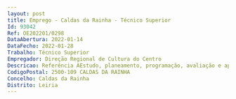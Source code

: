 ```yaml
--- 
layout: post
title: Emprego - Caldas da Rainha - Técnico Superior
Id: 93042
Ref: OE202201/0298
DataAbertura: 2022-01-14
DataFecho: 2022-01-28
Trabalho: Técnico Superior
Empregador: Direção Regional de Cultura do Centro
Descricao: Referência AEstudo, planeamento, programação, avaliação e aplicação de metodologias e processos de natureza técnica e  ou científica, que fundamentem e preparam a curadoria e gestão de projetos artístico culturais do Museu José Malhoa Pesquisa, planeamento, programação, produção e avaliação de atividades culturais desenvolvidas para o público, aplicando os métodos e processos de natureza técnica e científica específicos da gestão cultural Elaboração, autonomamente ou em grupo, de projetos culturais e artísticos com diversos graus de complexidade e execução de outras atividades de apoio geral ou especializado nas áreas da cultura, novas tecnologias e comunicação Elaboração de projetos de natureza artístico cultural, exercendo, inclusive, funções decuradoria, programação, planeamento e gestão Pesquisa, planeamento, programação, produção e avaliação de atividades educativas desenvolvidas para o público, aplicando os métodos e processos de natureza técnica e científica específicos da educação museológica Organização e atendimento aos públicos do Museu José Malhoa, levando se em conta os planeamentos e orientações conjuntamente desenvolvidos com a direção.Referência BEstudo, planeamento, programação, avaliação e aplicação de metodologias e processos de natureza técnica e  ou científica, que fundamentem e preparam a curadoria de projetos artístico culturais do Museu José Malhoa Criação e organização de informações acerca das coleções do Museu José Malhoa, procedendo à incorporação, registo e inventário dos acervos museológicos Realização de intervenções em conservação e restauro no âmbito de bens culturais do museu Elaboração de relatórios e pareceres relativamente a inspeções periódicas ou permanentes com o objetivo de detetar possíveis deteriorações das peças e objetos expostos, ou em reserva Emissão de pareceres e autorizações no âmbito da cedência e empréstimo de bens culturais do museu a instituições e particulares (nacionais e internacionais), assegurando o cumprimento dos requisitos legais, bem como plena conservação das coleções Planeamento da instalação das peças no espaço expositivo (garantindo a adequada implementação de condições de exposição, iluminação e segurança) Preparação e organização de processos de reabilitação, conservação e restauro nos acervos das coleções do Museu José Malhoa, inclusive visando à captação de recursos junto a entidades de fomento ao património cultural Acompanhamento de protocolos, apoios técnicos e colaboração com entidades externas no âmbito da salvaguarda e valorização do património do Museu José Malhoa.
CodigoPostal: 2500-109 CALDAS DA RAINHA
Concelho: Caldas da Rainha
Distrito: Leiria
--- 
```

